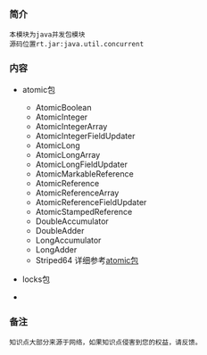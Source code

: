 ### 简介
    本模块为java并发包模块
    源码位置rt.jar:java.util.concurrent
### 内容
- atomic包
    - AtomicBoolean 
    - AtomicInteger
    - AtomicIntegerArray
    - AtomicIntegerFieldUpdater
    - AtomicLong
    - AtomicLongArray
    - AtomicLongFieldUpdater
    - AtomicMarkableReference
    - AtomicReference
    - AtomicReferenceArray
    - AtomicReferenceFieldUpdater
    - AtomicStampedReference
    - DoubleAccumulator
    - DoubleAdder
    - LongAccumulator
    - LongAdder
    - Striped64
    详细参考[atomic包](1.atomic)
- locks包

- 
### 备注
    知识点大部分来源于网络，如果知识点侵害到您的权益，请反馈。